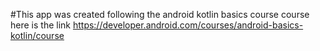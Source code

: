 #This app was created following the android kotlin basics course course here is the link
https://developer.android.com/courses/android-basics-kotlin/course
